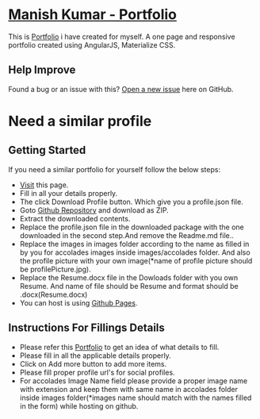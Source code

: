 # [Manish Kumar - Portfolio](https://manishjanky.github.io)
This is [Portfolio](https://manishjanky.github.io) i have created for myself. A one page and  responsive portfolio created using AngularJS, Materialize CSS.

## Help Improve

Found a bug or an issue with this? [Open a new issue](https://github.com/manishjanky/manishjanky.github.io/issues) here on GitHub. 

# Need a similar profile 

## Getting Started

If you need a similar portfolio for yourself follow the below steps:
* [Visit](https://manishjanky.github.io/#/createProfile) this page.
* Fill in all your details properly.
* The click Download Profile button. Which give you a profile.json file.
* Goto [Github Repository](https://github.com/manishjanky/manishjanky.github.io) and download as ZIP.
* Extract the downloaded contents.
* Replace the profile.json file in the downloaded package with the one downloaded in the second step.And remove the Readme.md file..
* Replace the images in images folder according to the name as filled in by you for accolades images inside images/accolades folder. And also the profile picture with your own image(*name of profile picture should be profilePicture.jpg).
* Replace the Resume.docx file in the Dowloads folder with you own Resume. And name of file should be Resume and format should be .docx(Resume.docx)
* You can host is using [Github Pages](https://pages.github.com/). 

## Instructions For Fillings Details

* Please refer this [Portfolio](https://manishjanky.github.io/#/createProfile) to get an idea of what details to fill.
* Please fill in all the applicable details properly.
* Click on Add more button to add more items.
* Please fill proper profile url's for social profiles.
* For accolades Image Name field please provide a proper image name with extension and keep them with same name in accolades folder inside images folder(*images name should match with the names filled in the form) while hosting on github.
